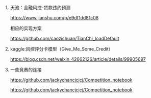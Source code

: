 1. 天池：金融风控-贷款违约预测

   https://www.jianshu.com/p/e9df1dd81c08

   相应的实现方案

   https://github.com/caozichuan/TianChi_loadDefault

3. kaggle:风控评分卡模型（Give_Me_Some_Credit）
   
   https://blog.csdn.net/weixin_42662126/article/details/99905697

4. 一些竞赛的连接

   https://github.com/jackychancjcjcj/Competition_notebook

   https://github.com/jackychancjcjcj/Competition_notebook
